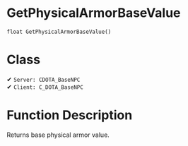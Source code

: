 # GetPhysicalArmorBaseValue
```
float GetPhysicalArmorBaseValue()
```
# Class
✔ `Server: CDOTA_BaseNPC`  
✔ `Client: C_DOTA_BaseNPC`  

# Function Description
Returns base physical armor value.
